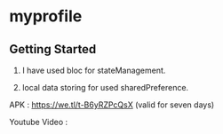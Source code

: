 # myprofile

## Getting Started

1) I have used bloc for stateManagement.

2) local data storing for used sharedPreference.

APK :  https://we.tl/t-B6yRZPcQsX (valid for seven days)

Youtube Video : 

